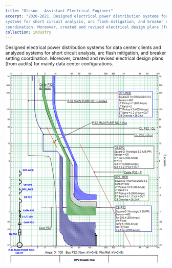 ```yaml
---
title: "Olsson - Assistant Electrical Engineer"
excerpt: "2020-2021. Designed electrical power distribution systems for data center clients and analyzed
systems for short circuit analysis, arc flash mitigation, and breaker setting
coordination. Moreover, created and revised electrical design plans (from audits) for mainly data center configurations. <br/><img src='/images/olsson1.png'>"
collection: industry
---
```

Designed electrical power distribution systems for data center clients and analyzed
systems for short circuit analysis, arc flash mitigation, and breaker setting
coordination. Moreover, created and revised electrical design plans (from audits) for mainly data center configurations.

![industry1](/images/olsson1.png)
